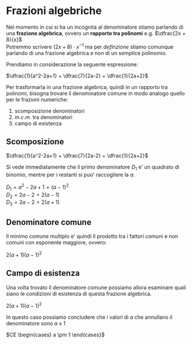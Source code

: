 # Frazioni algebriche  

Nel momento in cui si ha un incognita al denominatore stiamo parlando di una **frazione algebrica**, ovvero un **rapporto tra polinomi** e.g. $\dfrac{2x + 8}{x}$  
Potremmo scrivere $(2x + 8) \cdot x^{-1}$ ma per *definzione* stiamo comunque parlando di una frazione algebrica e non di un semplice polinomio.  

Prendiamo in considerazione la seguente espressione:  

$\dfrac{1}{a^2-2a+1} + \dfrac{7}{2a-2} + \dfrac{1}{2a+2}$  

Per trasformarla in una frazione algebrica, quindi in un rapporto tra polinomi, bisogna trovare il denominatore comune in modo analogo quello per le frazioni numeriche:  

1. scomposizione denominatori
2. $m.c.m.$ tra denominatori
3. campo di esistenza

## Scomposizione  

$\dfrac{1}{a^2-2a+1} + \dfrac{7}{2a-2} + \dfrac{1}{2a+2}$  

Si vede immediatamente che il primo denominatore $D_1$ e' un quadrato di binomio, mentre per i restanti si puo' raccogliere la $a$.  

$D_1 = a^2 - 2a + 1 = (a - 1)^2$  
$D_2 = 2a - 2 = 2(a - 1)$  
$D_3 = 2a - 2 = 2(a + 1)$  

## Denominatore comune  

Il minimo comune multiplo e' quindi il prodotto tra i fattori comuni e non comuni con esponente maggiore, ovvero:  

$2(a+1)(a - 1)^2$  

## Campo di esistenza  

Una volta trovato il denominatore comune possiamo allora esaminare quali siano le condizioni di esistenza di questa frazione algebrica.  

$2(a+1)(a - 1)^2$  

In questo caso possiamo concludere che i valori di $a$ che annullano il denominatore sono $a \pm 1$  

$CE
\begin{cases}
    a \pm 1
\end{cases}$  

